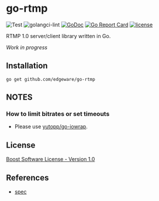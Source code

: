 # go-rtmp

![Test](https://github.com/edgeware/go-rtmp/workflows/Go/badge.svg)
![golangci-lint](https://github.com/edgeware/go-rtmp/workflows/golangci-lint/badge.svg?branch=master)
[![GoDoc](https://godoc.org/github.com/edgeware/go-rtmp?status.svg)](http://godoc.org/github.com/edgeware/go-rtmp)
[![Go Report Card](https://goreportcard.com/badge/github.com/edgeware/go-rtmp)](https://goreportcard.com/report/github.com/edgeware/go-rtmp)
[![license](https://img.shields.io/github/license/edgeware/go-rtmp.svg)](https://github.com/edgeware/go-rtmp/blob/master/LICENSE_1_0.txt)

RTMP 1.0 server/client library written in Go.

*Work in progress*

## Installation

```
go get github.com/edgeware/go-rtmp
```

## NOTES

### How to limit bitrates or set timeouts

- Please use [yutopp/go-iowrap](https://github.com/yutopp/go-iowrap).

## License

[Boost Software License - Version 1.0](./LICENSE_1_0.txt)

## References

- [spec](https://wwwimages2.adobe.com/www.adobe.com/content/dam/acom/en/devnet/rtmp/pdf/rtmp_specification_1.0.pdf)
